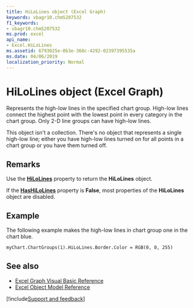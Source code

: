 ```yaml
---
title: HiLoLines object (Excel Graph)
keywords: vbagr10.chm5207532
f1_keywords:
- vbagr10.chm5207532
ms.prod: excel
api_name:
- Excel.HiLoLines
ms.assetid: 6793025e-0b3e-360c-4292-02397395535a
ms.date: 04/06/2019
localization_priority: Normal
---
```



# HiLoLines object (Excel Graph)

Represents the high-low lines in the specified chart group. High-low lines connect the highest point with the lowest point in every category in the chart group. Only 2-D line groups can have high-low lines. 

This object isn't a collection. There's no object that represents a single high-low line; either you have high-low lines turned on for all points in a chart group or you have them turned off.


## Remarks

Use the **[HiLoLines](excel.hilolines-graph-property.md)** property to return the **HiLoLines** object. 

If the **[HasHiLoLines](Excel.HasHiLoLines.md)** property is **False**, most properties of the **HiLoLines** object are disabled.


## Example

The following example makes the high-low lines in chart group one in the chart blue.

```vb
myChart.ChartGroups(1).HiLoLines.Border.Color = RGB(0, 0, 255)
```


## See also

- [Excel Graph Visual Basic Reference](overview/excel/graph-visual-basic-reference.md)
- [Excel Object Model Reference](overview/excel/object-model.md)

[!include[Support and feedback](~/includes/feedback-boilerplate.md)]